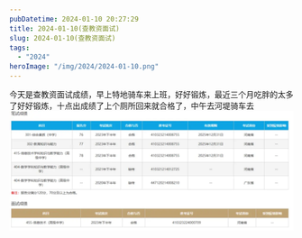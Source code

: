 ```yaml
---
pubDatetime: 2024-01-10 20:27:29
title: 2024-01-10(查教资面试)
slug: 2024-01-10(查教资面试)
tags:
  - "2024"
heroImage: "/img/2024/2024-01-10.png"
---
```


今天是查教资面试成绩，早上特地骑车来上班，好好锻炼，最近三个月吃胖的太多了好好锻炼，十点出成绩了上个厕所回来就合格了，中午去河堤骑车去
![](../../../../public/img/2024/2024-01-10.png)
